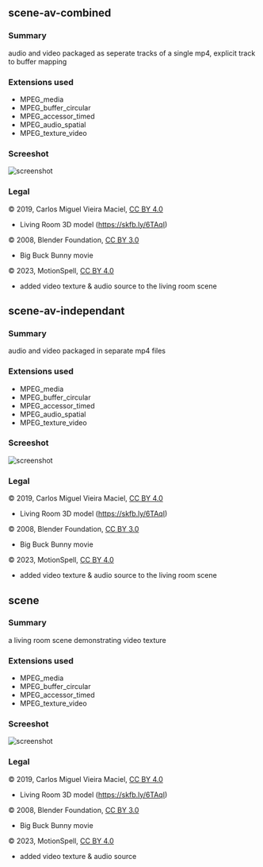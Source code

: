 
## scene-av-combined

### Summary
audio and video packaged as seperate tracks of a single mp4, explicit track to buffer mapping


### Extensions used

- MPEG_media
- MPEG_buffer_circular
- MPEG_accessor_timed
- MPEG_audio_spatial
- MPEG_texture_video

### Screeshot
![screenshot](metadata/scene.jpg)

### Legal

&#169; 2019, Carlos Miguel Vieira Maciel, <a alt="license" href="https://creativecommons.org/licenses/by/4.0/">CC BY 4.0</a>

  - Living Room 3D model (https://skfb.ly/6TAqI)

&#169; 2008, Blender Foundation, <a alt="license" href="https://creativecommons.org/licenses/by/3.0/">CC BY 3.0</a>

  - Big Buck Bunny movie

&#169; 2023, MotionSpell, <a alt="license" href="https://creativecommons.org/licenses/by/4.0/">CC BY 4.0</a>

  - added video texture & audio source to the living room scene


## scene-av-independant

### Summary
audio and video packaged in separate mp4 files


### Extensions used

- MPEG_media
- MPEG_buffer_circular
- MPEG_accessor_timed
- MPEG_audio_spatial
- MPEG_texture_video

### Screeshot
![screenshot](metadata/scene.jpg)

### Legal

&#169; 2019, Carlos Miguel Vieira Maciel, <a alt="license" href="https://creativecommons.org/licenses/by/4.0/">CC BY 4.0</a>

  - Living Room 3D model (https://skfb.ly/6TAqI)

&#169; 2008, Blender Foundation, <a alt="license" href="https://creativecommons.org/licenses/by/3.0/">CC BY 3.0</a>

  - Big Buck Bunny movie

&#169; 2023, MotionSpell, <a alt="license" href="https://creativecommons.org/licenses/by/4.0/">CC BY 4.0</a>

  - added video texture & audio source to the living room scene


## scene

### Summary
a living room scene demonstrating video texture


### Extensions used

- MPEG_media
- MPEG_buffer_circular
- MPEG_accessor_timed
- MPEG_texture_video

### Screeshot
![screenshot](metadata/scene.jpg)

### Legal

&#169; 2019, Carlos Miguel Vieira Maciel, <a alt="license" href="https://creativecommons.org/licenses/by/4.0/">CC BY 4.0</a>

  - Living Room 3D model (https://skfb.ly/6TAqI)

&#169; 2008, Blender Foundation, <a alt="license" href="https://creativecommons.org/licenses/by/3.0/">CC BY 3.0</a>

  - Big Buck Bunny movie

&#169; 2023, MotionSpell, <a alt="license" href="https://creativecommons.org/licenses/by/4.0/">CC BY 4.0</a>

  - added video texture & audio source
